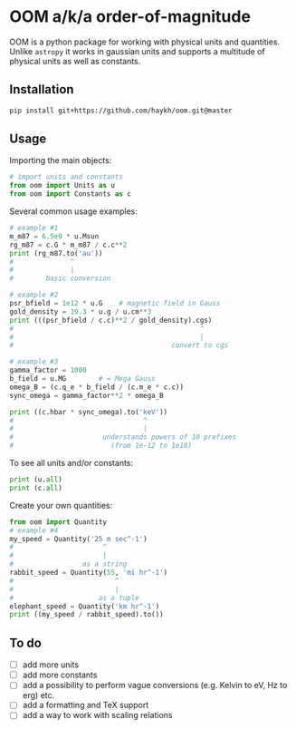 # OOM a/k/a order-of-magnitude

OOM is a python package for working with physical units and quantities. Unlike `astropy` it works in gaussian units and supports a multitude of physical units as well as constants.

## Installation

```sh
pip install git+https://github.com/haykh/oom.git@master
```

## Usage

Importing the main objects:
```python
# import units and constants
from oom import Units as u
from oom import Constants as c
```

Several common usage examples:
```python
# example #1
m_m87 = 6.5e9 * u.Msun
rg_m87 = c.G * m_m87 / c.c**2
print (rg_m87.to('au'))
#              ^
#              |
#        basic conversion

# example #2
psr_bfield = 1e12 * u.G    # magnetic field in Gauss
gold_density = 19.3 * u.g / u.cm**3
print (((psr_bfield / c.c)**2 / gold_density).cgs)
#                                              ^
#                                              |
#                                       convert to cgs

# example #3
gamma_factor = 1000
b_field = u.MG        # = Mega Gauss 
omega_B = (c.q_e * b_field / (c.m_e * c.c))
sync_omega = gamma_factor**2 * omega_B

print ((c.hbar * sync_omega).to('keV'))
#                                ^
#                                |
#                      understands powers of 10 prefixes 
#                        (from 1e-12 to 1e18)
```

To see all units and/or constants:
```python
print (u.all)
print (c.all)
```

Create your own quantities:
```python
from oom import Quantity
# example #4
my_speed = Quantity('25 m sec^-1')
#                      ^
#                      |
#                 as a string
rabbit_speed = Quantity(55, 'mi hr^-1')
#                         ^
#                         |
#                     as a tuple
elephant_speed = Quantity('km hr^-1')
print ((my_speed / rabbit_speed).to())
```

## To do

- [ ] add more units
- [ ] add more constants
- [ ] add a possibility to perform vague conversions (e.g. Kelvin to eV, Hz to erg) etc.
- [ ] add a formatting and TeX support
- [ ] add a way to work with scaling relations